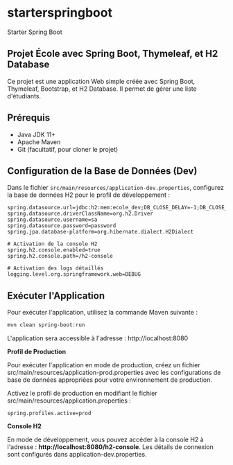 # starterspringboot
Starter Spring Boot

## Projet École avec Spring Boot, Thymeleaf, et H2 Database

Ce projet est une application Web simple créée avec Spring Boot, Thymeleaf, Bootstrap, et H2 Database. Il permet de gérer une liste d'étudiants.

## Prérequis

- Java JDK 11+
- Apache Maven
- Git (facultatif, pour cloner le projet)

## Configuration de la Base de Données (Dev)

Dans le fichier `src/main/resources/application-dev.properties`, configurez la base de données H2 pour le profil de développement :

```properties
spring.datasource.url=jdbc:h2:mem:ecole_dev;DB_CLOSE_DELAY=-1;DB_CLOSE_ON_EXIT=FALSE
spring.datasource.driverClassName=org.h2.Driver
spring.datasource.username=sa
spring.datasource.password=password
spring.jpa.database-platform=org.hibernate.dialect.H2Dialect

# Activation de la console H2
spring.h2.console.enabled=true
spring.h2.console.path=/h2-console

# Activation des logs détaillés
logging.level.org.springframework.web=DEBUG
```



## Exécuter l'Application
Pour exécuter l'application, utilisez la commande Maven suivante :

```bash
mvn clean spring-boot:run
```

L'application sera accessible à l'adresse : http://localhost:8080

**Profil de Production**

Pour exécuter l'application en mode de production, créez un fichier src/main/resources/application-prod.properties avec les configurations de base de données appropriées pour votre environnement de production.

Activez le profil de production en modifiant le fichier src/main/resources/application.properties :

```properties
spring.profiles.active=prod
```

**Console H2**

En mode de développement, vous pouvez accéder à la console H2 à l'adresse : 
**http://localhost:8080/h2-console**. Les détails de connexion sont configurés dans application-dev.properties.
